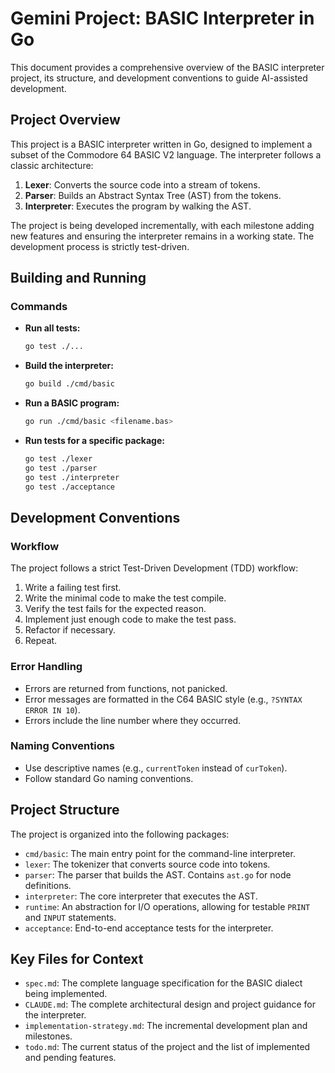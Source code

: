# Gemini Project: BASIC Interpreter in Go

This document provides a comprehensive overview of the BASIC interpreter project, its structure, and development conventions to guide AI-assisted development.

## Project Overview

This project is a BASIC interpreter written in Go, designed to implement a subset of the Commodore 64 BASIC V2 language. The interpreter follows a classic architecture:

1.  **Lexer**: Converts the source code into a stream of tokens.
2.  **Parser**: Builds an Abstract Syntax Tree (AST) from the tokens.
3.  **Interpreter**: Executes the program by walking the AST.

The project is being developed incrementally, with each milestone adding new features and ensuring the interpreter remains in a working state. The development process is strictly test-driven.

## Building and Running

### Commands

-   **Run all tests:**
    ```bash
    go test ./...
    ```
-   **Build the interpreter:**
    ```bash
    go build ./cmd/basic
    ```
-   **Run a BASIC program:**
    ```bash
    go run ./cmd/basic <filename.bas>
    ```
-   **Run tests for a specific package:**
    ```bash
    go test ./lexer
    go test ./parser
    go test ./interpreter
    go test ./acceptance
    ```

## Development Conventions

### Workflow

The project follows a strict Test-Driven Development (TDD) workflow:

1.  Write a failing test first.
2.  Write the minimal code to make the test compile.
3.  Verify the test fails for the expected reason.
4.  Implement just enough code to make the test pass.
5.  Refactor if necessary.
6.  Repeat.

### Error Handling

-   Errors are returned from functions, not panicked.
-   Error messages are formatted in the C64 BASIC style (e.g., `?SYNTAX ERROR IN 10`).
-   Errors include the line number where they occurred.

### Naming Conventions

-   Use descriptive names (e.g., `currentToken` instead of `curToken`).
-   Follow standard Go naming conventions.

## Project Structure

The project is organized into the following packages:

-   `cmd/basic`: The main entry point for the command-line interpreter.
-   `lexer`: The tokenizer that converts source code into tokens.
-   `parser`: The parser that builds the AST. Contains `ast.go` for node definitions.
-   `interpreter`: The core interpreter that executes the AST.
-   `runtime`: An abstraction for I/O operations, allowing for testable `PRINT` and `INPUT` statements.
-   `acceptance`: End-to-end acceptance tests for the interpreter.

## Key Files for Context

-   `spec.md`: The complete language specification for the BASIC dialect being implemented.
-   `CLAUDE.md`: The complete architectural design and project guidance for the interpreter.
-   `implementation-strategy.md`: The incremental development plan and milestones.
-   `todo.md`: The current status of the project and the list of implemented and pending features.
